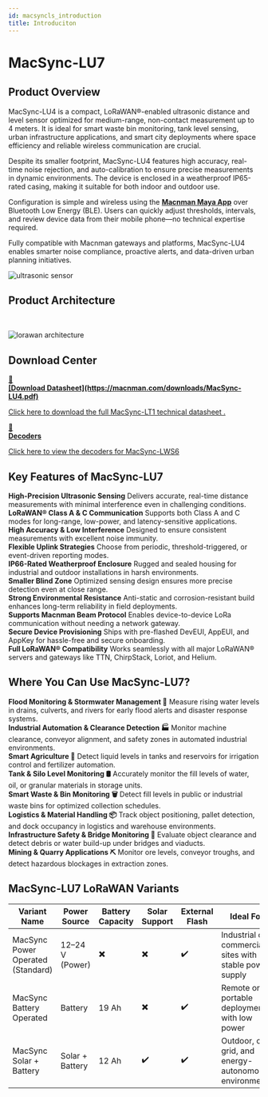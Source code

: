 ```yaml
---
id: macsyncls_introduction
title: Introduciton
---
```


# MacSync-LU7

## Product Overview

MacSync-LU4 is a compact, LoRaWAN®-enabled ultrasonic distance and level sensor optimized for medium-range, non-contact measurement up to 4 meters. It is ideal for smart waste bin monitoring, tank level sensing, urban infrastructure applications, and smart city deployments where space efficiency and reliable wireless communication are crucial.

Despite its smaller footprint, MacSync-LU4 features high accuracy, real-time noise rejection, and auto-calibration to ensure precise measurements in dynamic environments. The device is enclosed in a weatherproof IP65-rated casing, making it suitable for both indoor and outdoor use.

Configuration is simple and wireless using the [**Macnman Maya App**](https://play.google.com/store/apps/details?id=com.macnman.app&pcampaignid=web_share) over Bluetooth Low Energy (BLE). Users can quickly adjust thresholds, intervals, and review device data from their mobile phone—no technical expertise required.

Fully compatible with Macnman gateways and platforms, MacSync-LU4 enables smarter noise compliance, proactive alerts, and data-driven urban planning initiatives.

![ultrasonic sensor](/img/lorawan/sensors/temperaturehumi/macsync_sub_four_hero_ultrasonic.webp)

## Product Architecture
<br/>

![lorawan architecture](/img/lorawan/lorawan_macsync_archi.svg)

## Download Center

<div className="icon-card-grid">
  <a href="https://drive.google.com/file/d/160C4s1MZkL_QHsDzzE9iVL3f-D2RmYdn/view?usp=sharing" 
  className="icon-card">
    <div className="icon">📂</div>  
    <div>
      <strong>[Download Datasheet](https://macnman.com/downloads/MacSync-LU4.pdf)</strong>
      <p>Click here to download the full MacSync-LT1 technical datasheet
.</p>
    </div>
  </a>
  <a href="https://github.com/MacnMan/LoRa_Module_SDK/tree/main/SDK/LoRaWAN_AT_Slave" 
  className="icon-card">
    <div className="icon">📝</div>
    <div>
      <strong>Decoders</strong>
      <p>Click here to view the decoders for MacSync-LWS6</p>
    </div>
  </a>
</div>

<div style={{ margin: "2rem 0" }}></div>


## Key Features of MacSync-LU7

<div className="reusable-feature-grid">
  <div className="reusable-feature-card">
    <strong>High-Precision Ultrasonic Sensing</strong>
    Delivers accurate, real-time distance measurements with minimal interference even in challenging conditions.
  </div>
  <div className="reusable-feature-card">
    <strong>LoRaWAN® Class A & C Communication</strong>
    Supports both Class A and C modes for long-range, low-power, and latency-sensitive applications.
  </div>
  <div className="reusable-feature-card">
    <strong>High Accuracy & Low Interference</strong>
    Designed to ensure consistent measurements with excellent noise immunity.
  </div>
  <div className="reusable-feature-card">
    <strong>Flexible Uplink Strategies</strong>
    Choose from periodic, threshold-triggered, or event-driven reporting modes.
  </div>
  <div className="reusable-feature-card">
    <strong>IP66-Rated Weatherproof Enclosure</strong>
    Rugged and sealed housing for industrial and outdoor installations in harsh environments.
  </div>
  <div className="reusable-feature-card">
    <strong>Smaller Blind Zone</strong>
    Optimized sensing design ensures more precise detection even at close range.
  </div>
  <div className="reusable-feature-card">
    <strong>Strong Environmental Resistance</strong>
    Anti-static and corrosion-resistant build enhances long-term reliability in field deployments.
  </div>
  <div className="reusable-feature-card">
    <strong>Supports Macnman Beam Protocol</strong>
    Enables device-to-device LoRa communication without needing a network gateway.
  </div>
  <div className="reusable-feature-card">
    <strong>Secure Device Provisioning</strong>
    Ships with pre-flashed DevEUI, AppEUI, and AppKey for hassle-free and secure onboarding.
  </div>
  <div className="reusable-feature-card">
    <strong>Full LoRaWAN® Compatibility</strong>
    Works seamlessly with all major LoRaWAN® servers and gateways like TTN, ChirpStack, Loriot, and Helium.
  </div>
</div>

## Where You Can Use MacSync-LU7?

<div className="reusable-feature-grid">
  <div className="reusable-feature-card">
    <strong>Flood Monitoring & Stormwater Management 🌊</strong>
    Measure rising water levels in drains, culverts, and rivers for early flood alerts and disaster response systems.
  </div>
  <div className="reusable-feature-card">
    <strong>Industrial Automation & Clearance Detection 🏭</strong>
    Monitor machine clearance, conveyor alignment, and safety zones in automated industrial environments.
  </div>
  <div className="reusable-feature-card">
    <strong>Smart Agriculture 🚜</strong>
    Detect liquid levels in tanks and reservoirs for irrigation control and fertilizer automation.
  </div>
  <div className="reusable-feature-card">
    <strong>Tank & Silo Level Monitoring 🛢️</strong>
    Accurately monitor the fill levels of water, oil, or granular materials in storage units.
  </div>
  <div className="reusable-feature-card">
    <strong>Smart Waste & Bin Monitoring 🗑️</strong>
    Detect fill levels in public or industrial waste bins for optimized collection schedules.
  </div>
  <div className="reusable-feature-card">
    <strong>Logistics & Material Handling 📦</strong>
    Track object positioning, pallet detection, and dock occupancy in logistics and warehouse environments.
  </div>
  <div className="reusable-feature-card">
    <strong>Infrastructure Safety & Bridge Monitoring 🌉</strong>
    Evaluate object clearance and detect debris or water build-up under bridges and viaducts.
  </div>
  <div className="reusable-feature-card">
    <strong>Mining & Quarry Applications ⛏️</strong>
    Monitor ore levels, conveyor troughs, and detect hazardous blockages in extraction zones.
  </div>
</div>


## MacSync-LU7 LoRaWAN Variants

<table className="parameter-table">
  <thead>
    <tr>
      <th>Variant Name</th>
      <th>Power Source</th>
      <th>Battery Capacity</th>
      <th>Solar Support</th>
      <th>External Flash</th>
      <th>Ideal For</th>
    </tr>
  </thead>
  <tbody>
    <tr>
      <td>MacSync Power Operated (Standard)</td>
      <td>12–24 V (Power)</td>
      <td>✖️</td>
      <td>✖️</td>
      <td>✔️</td>
      <td>Industrial or commercial sites with stable power supply</td>
    </tr>
    <tr>
      <td>MacSync Battery Operated</td>
      <td>Battery</td>
      <td>19 Ah</td>
      <td>✖️</td>
      <td>✔️</td>
      <td>Remote or portable deployments with low power</td>
    </tr>
    <tr>
      <td>MacSync Solar + Battery</td>
      <td>Solar + Battery</td>
      <td>12 Ah</td>
      <td>✔️</td>
      <td>✔️</td>
      <td>Outdoor, off-grid, and energy-autonomous environments</td>
    </tr>
  </tbody>
</table>
